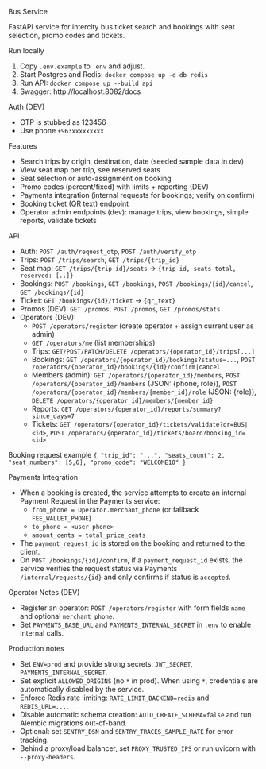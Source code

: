 Bus Service

FastAPI service for intercity bus ticket search and bookings with seat selection, promo codes and tickets.

Run locally
1) Copy `.env.example` to `.env` and adjust.
2) Start Postgres and Redis: `docker compose up -d db redis`
3) Run API: `docker compose up --build api`
4) Swagger: http://localhost:8082/docs

Auth (DEV)
- OTP is stubbed as 123456
- Use phone `+963xxxxxxxxx`

Features
- Search trips by origin, destination, date (seeded sample data in dev)
- View seat map per trip, see reserved seats
- Seat selection or auto-assignment on booking
- Promo codes (percent/fixed) with limits + reporting (DEV)
 - Payments integration (internal requests for bookings; verify on confirm)
- Booking ticket (QR text) endpoint
 - Operator admin endpoints (dev): manage trips, view bookings, simple reports, validate tickets

API
- Auth: `POST /auth/request_otp`, `POST /auth/verify_otp`
- Trips: `POST /trips/search`, `GET /trips/{trip_id}`
- Seat map: `GET /trips/{trip_id}/seats` → `{trip_id, seats_total, reserved: [..]}`
- Bookings: `POST /bookings`, `GET /bookings`, `POST /bookings/{id}/cancel`, `GET /bookings/{id}`
- Ticket: `GET /bookings/{id}/ticket` → `{qr_text}`
- Promos (DEV): `GET /promos`, `POST /promos`, `GET /promos/stats`
 - Operators (DEV):
   - `POST /operators/register` (create operator + assign current user as admin)
   - `GET /operators/me` (list memberships)
   - Trips: `GET/POST/PATCH/DELETE /operators/{operator_id}/trips[...]`
   - Bookings: `GET /operators/{operator_id}/bookings?status=...`, `POST /operators/{operator_id}/bookings/{id}/confirm|cancel`
   - Members (admin): `GET /operators/{operator_id}/members`, `POST /operators/{operator_id}/members` (JSON: {phone, role}), `POST /operators/{operator_id}/members/{member_id}/role` (JSON: {role}), `DELETE /operators/{operator_id}/members/{member_id}`
   - Reports: `GET /operators/{operator_id}/reports/summary?since_days=7`
   - Tickets: `GET /operators/{operator_id}/tickets/validate?qr=BUS|<id>`, `POST /operators/{operator_id}/tickets/board?booking_id=<id>`

Booking request example
`{ "trip_id": "...", "seats_count": 2, "seat_numbers": [5,6], "promo_code": "WELCOME10" }`

Payments Integration
- When a booking is created, the service attempts to create an internal Payment Request in the Payments service:
  - `from_phone = Operator.merchant_phone` (or fallback `FEE_WALLET_PHONE`)
  - `to_phone = <user phone>`
  - `amount_cents = total_price_cents`
- The `payment_request_id` is stored on the booking and returned to the client.
- On `POST /bookings/{id}/confirm`, if a `payment_request_id` exists, the service verifies the request status via Payments `/internal/requests/{id}` and only confirms if status is `accepted`.

Operator Notes (DEV)
- Register an operator: `POST /operators/register` with form fields `name` and optional `merchant_phone`.
- Set `PAYMENTS_BASE_URL` and `PAYMENTS_INTERNAL_SECRET` in `.env` to enable internal calls.

Production notes
- Set `ENV=prod` and provide strong secrets: `JWT_SECRET`, `PAYMENTS_INTERNAL_SECRET`.
- Set explicit `ALLOWED_ORIGINS` (no `*` in prod). When using `*`, credentials are automatically disabled by the service.
- Enforce Redis rate limiting: `RATE_LIMIT_BACKEND=redis` and `REDIS_URL=...`.
- Disable automatic schema creation: `AUTO_CREATE_SCHEMA=false` and run Alembic migrations out-of-band.
- Optional: set `SENTRY_DSN` and `SENTRY_TRACES_SAMPLE_RATE` for error tracking.
- Behind a proxy/load balancer, set `PROXY_TRUSTED_IPS` or run uvicorn with `--proxy-headers`.
